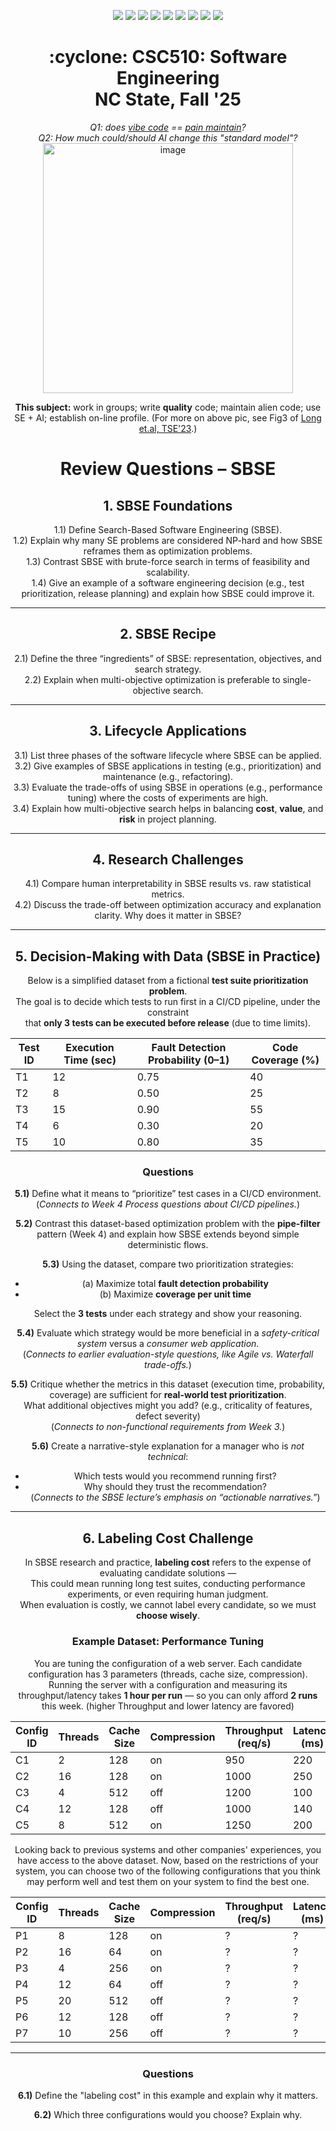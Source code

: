 <p align="center">
  <a href="https://github.com/txt/se25fall/blob/main/README.md#top"><img src="https://img.shields.io/badge/Home-%23ff5733?style=flat-square&logo=home&logoColor=white" /></a>
  <a href="/docs/syllabus.md#top"><img src="https://img.shields.io/badge/Syllabus-%230055ff?style=flat-square&logo=openai&logoColor=white" /></a>
  <a href="https://docs.google.com/spreadsheets/d/1E7H6IiFEV0WIooE1biPB7VVrdaEtBh6yXC-2nrwPKCY/edit?gid=0#gid=0"><img src="https://img.shields.io/badge/Teams1-%23ffd700?style=flat-square&logo=users&logoColor=white" /></a>
  <a href="https://docs.google.com/spreadsheets/d/1i0fNqKea0LzqmB-h8gtOrnF0MM-qt560goU4QkRw8BA/edit?usp=sharing"><img src="https://img.shields.io/badge/Teams2-%23ffcc00?style=flat-square&logo=users&logoColor=white" /></a>
  <a href="https://moodle-courses2527.wolfware.ncsu.edu/course/view.php?id=4690&bp=s"><img src="https://img.shields.io/badge/One-%23dc143c?style=flat-square&logo=moodle&logoColor=white" /></a>
  <a href="https://moodle-courses2527.wolfware.ncsu.edu/course/view.php?id=4691&bp=s"><img src="https://img.shields.io/badge/Two-%23b22222?style=flat-square&logo=moodle&logoColor=white" /></a>
  <a href="https://discord.gg/YnAw7uZxAD"><img src="https://img.shields.io/badge/Chat-%23008080?style=flat-square&logo=discord&logoColor=white" /></a>
  <a href="https://ncsu.hosted.panopto.com/Panopto/Pages/Sessions/List.aspx?folderID=7b1bbb56-937c-42a1-96b4-b33e0134710f"><img src="https://img.shields.io/badge/Vids-%23ffa500?style=flat-square&logo=youtube&logoColor=white" /></a>
  <a href="/LICENSE.md"><img src="https://img.shields.io/badge/©%20timm%202025-%234b4b4b?style=flat-square&logoColor=white" /></a></p>
<h1 align="center">:cyclone: CSC510: Software Engineering<br>NC State, Fall '25</h1>
<p align="center"><em>Q1: does <a href="https://x.com/karpathy/status/1886192184808149383?lang=en">vibe code</a> == <a href="https://docs.google.com/presentation/d/1O6fZa0MbuNPVfbQV0eENzuYL-2YdIr-LRawhC92gSJE/present?slide=2">pain maintain</a>?</em><br>
<em> Q2: How much could/should AI change this "standard model"?</em><br>
<img width="400" alt="image" src="https://github.com/user-attachments/assets/acde700e-1d4d-4002-94a2-1d8aa08914e2"></p>
<p align="center"><b>This subject:</b> work in groups; write <b>quality</b> code;
maintain alien code; use SE + AI; establish on-line profile.
(For more on above pic, see Fig3 of <a href="https://doi.org/10.1109/TSE.2023.3339383">Long et.al, TSE'23</a>.)</p>

  
 <div align=center>

# Review Questions – SBSE

## 1. SBSE Foundations
1.1) Define Search-Based Software Engineering (SBSE).  
1.2) Explain why many SE problems are considered NP-hard and how SBSE reframes them as optimization problems.  
1.3) Contrast SBSE with brute-force search in terms of feasibility and scalability.  
1.4) Give an example of a software engineering decision (e.g., test prioritization, release planning) and explain how SBSE could improve it.  

---

## 2. SBSE Recipe
2.1) Define the three “ingredients” of SBSE: representation, objectives, and search strategy.  
2.2) Explain when multi-objective optimization is preferable to single-objective search.  

---

## 3. Lifecycle Applications
3.1) List three phases of the software lifecycle where SBSE can be applied.  
3.2) Give examples of SBSE applications in testing (e.g., prioritization) and maintenance (e.g., refactoring).  
3.3) Evaluate the trade-offs of using SBSE in operations (e.g., performance tuning) where the costs of experiments are high.  
3.4) Explain how multi-objective search helps in balancing **cost**, **value**, and **risk** in project planning.  

---

## 4. Research Challenges
4.1) Compare human interpretability in SBSE results vs. raw statistical metrics.  
4.2) Discuss the trade-off between optimization accuracy and explanation clarity.  Why does it matter in SBSE?
  
---

## 5. Decision-Making with Data (SBSE in Practice)

Below is a simplified dataset from a fictional **test suite prioritization problem**.  
The goal is to decide which tests to run first in a CI/CD pipeline, under the constraint  
that **only 3 tests can be executed before release** (due to time limits).

| Test ID | Execution Time (sec) | Fault Detection Probability (0–1) | Code Coverage (%) |
|---------|-----------------------|-----------------------------------|-------------------|
| T1      | 12                    | 0.75                              | 40                |
| T2      | 8                     | 0.50                              | 25                |
| T3      | 15                    | 0.90                              | 55                |
| T4      | 6                     | 0.30                              | 20                |
| T5      | 10                    | 0.80                              | 35                |

### Questions

**5.1)** Define what it means to “prioritize” test cases in a CI/CD environment.  
(*Connects to Week 4 Process questions about CI/CD pipelines.*)

**5.2)** Contrast this dataset-based optimization problem with the **pipe-filter** pattern (Week 4) and explain how SBSE extends beyond simple deterministic flows.  

**5.3)** Using the dataset, compare two prioritization strategies:  
- (a) Maximize total **fault detection probability**  
- (b) Maximize **coverage per unit time**  

Select the **3 tests** under each strategy and show your reasoning.  

**5.4)** Evaluate which strategy would be more beneficial in a *safety-critical system* versus a *consumer web application*.  
(*Connects to earlier evaluation-style questions, like Agile vs. Waterfall trade-offs.*)

**5.5)** Critique whether the metrics in this dataset (execution time, probability, coverage) are sufficient for **real-world test prioritization**.  
What additional objectives might you add? (e.g., criticality of features, defect severity)  
(*Connects to non-functional requirements from Week 3.*)

**5.6)** Create a narrative-style explanation for a manager who is *not technical*:  
- Which tests would you recommend running first?  
- Why should they trust the recommendation?  
(*Connects to the SBSE lecture’s emphasis on “actionable narratives.”*)

---
## 6. Labeling Cost Challenge

In SBSE research and practice, **labeling cost** refers to the expense of evaluating candidate solutions —  
This could mean running long test suites, conducting performance experiments, or even requiring human judgment.  
When evaluation is costly, we cannot label every candidate, so we must **choose wisely**.

### Example Dataset: Performance Tuning

You are tuning the configuration of a web server. Each candidate configuration has 3 parameters (threads, cache size, compression). Running the server with a configuration and measuring its throughput/latency takes **1 hour per run** — so you can only afford **2 runs** this week. (higher Throughput and lower latency are favored)

| Config ID | Threads  |Cache Size | Compression | Throughput (req/s) | Latency (ms) |
|-----------|----------|-----------|-------------|--------------------|-------------------------|
| C1        | 2        | 128       | on          | 950                | 220                     |
| C2        | 16       | 128       | on          | 1000               | 250                     |
| C3        | 4        | 512       | off         | 1200               | 100                     |
| C4        | 12       | 128       | off         | 1000               | 140                     |
| C5        | 8        | 512       | on          | 1250               | 200                     |

Looking back to previous systems and other companies' experiences, you have access to the above dataset. Now, based on the restrictions of your system, you can choose two of the following configurations that you think may perform well and test them on your system to find the best one.

| Config ID | Threads  | Cache Size | Compression | Throughput (req/s) | Latency (ms) |
|-----------|----------|-----------|-------------|--------------------|-------------------------|
| P1        | 8        | 128       | on          | ?                  | ?                       |
| P2        | 16       | 64        | on          | ?                  | ?                       |
| P3        | 4        | 256       | on          | ?                  | ?                       |
| P4        | 12       | 64        | off         | ?                  | ?                       |
| P5        | 20       | 512       | off         | ?                  | ?                       |
| P6        | 12       | 128       | off         | ?                  | ?                       |
| P7        | 10       | 256       | off         | ?                  | ?                       |

---

### Questions

**6.1)** Define the "labeling cost" in this example and explain why it matters.  

**6.2)** Which three configurations would you choose? Explain why.



